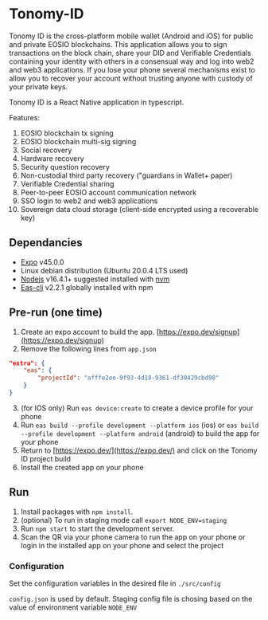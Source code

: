 # Tonomy-ID

Tonomy ID is the cross-platform mobile wallet (Android and iOS) for public and private EOSIO blockchains. This application allows you to sign transactions on the block chain, share your DID and Verifiable Credentials containing your identity with others in a consensual way and log into web2 and web3 applications. If you lose your phone several mechanisms exist to allow you to recover your account without trusting anyone with custody of your private keys.

Tonomy ID is a React Native application in typescript.

Features:

1. EOSIO blockchain tx signing
2. EOSIO blockchain multi-sig signing
3. Social recovery
4. Hardware recovery
5. Security question recovery
6. Non-custodial third party recovery ("guardians in Wallet+ paper)
7. Verifiable Credential sharing
8. Peer-to-peer EOSIO account communication network
9. SSO login to web2 and web3 applications
10. Sovereign data cloud storage (client-side encrypted using a recoverable key)

## Dependancies

- [Expo](https://expo.dev)  v45.0.0
- Linux debian distribution (Ubuntu 20.0.4 LTS used)
- [Nodejs](https://nodejs.org) v16.4.1+ suggested installed with [nvm](https://github.com/nvm-sh/nvm)
- [Eas-cli](https://docs.expo.dev/workflow/expo-cli/) v2.2.1 globally installed with npm

## Pre-run (one time)

1. Create an expo account to build the app. [https://expo.dev/signup](https://expo.dev/signup)
2. Remove the following lines from `app.json`

```json
"extra": {
    "eas": {
        "projectId": "afffe2ee-9f93-4d18-9361-df30429cbd98"
    }
}
```

3. (for IOS only) Run `eas device:create` to create a device profile for your phone
4. Run `eas build --profile development --platform ios` (ios) or `eas build --profile development --platform android` (android) to build the app for your phone
5. Return to [https://expo.dev/](https://expo.dev/) and click on the Tonomy ID project build
6. Install the created app on your phone

## Run

1. Install packages with `npm install`.
2. (optional) To run in staging mode call `export NODE_ENV=staging`
3. Run `npm start` to start the development server.
4. Scan the QR via your phone camera to run the app on your phone or login in the installed app on your phone and select the project

### Configuration

Set the configuration variables in the desired file in `./src/config`

`config.json` is used by default. Staging config file is chosing based on the value of environment variable `NODE_ENV`
